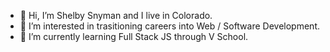 - 👋 Hi, I’m Shelby Snyman and I live in Colorado.
- 👀 I’m interested in trasitioning careers into Web / Software Development.
- 🌱 I’m currently learning Full Stack JS through V School.

<!---
ssnyman/ssnyman is a ✨ special ✨ repository because its `README.md` (this file) appears on your GitHub profile.
You can click the Preview link to take a look at your changes.
--->
